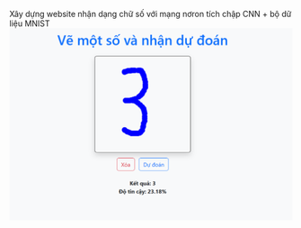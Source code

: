 Xây dựng website nhận dạng chữ số với mạng nơron tích chập CNN + bộ dữ liệu MNIST
    <img src="demo_web.png" alt="Mô tả ảnh" width="800">
